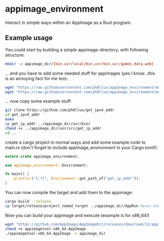 # appimage_environment
Interact in simple ways within an AppImage as a Rust program.

## Example usage

You could start by building a simple appimage-directory, with following structure:
```bash
mkdir -p appimage_dir/{bin,usr/local/bin,usr/bin,usr/games,data,web}
```
... and you have to add some needed stuff for appimages (yes I know...this is an annoying fact for me too):
```bash
wget "https://raw.githubusercontent.com/ph0llux/appimage_environment/main/appimage_needed_stuff/init.desktop" -O appimage_dir/init.desktop
wget "https://raw.githubusercontent.com/ph0llux/appimage_environment/main/appimage_needed_stuff/icon.png" -O appimage_dir/icon.png
```

... now copy some example stuff:
```bash
git clone https://github.com/ph0llux/get_ipv4_addr
cd get_ipv4_addr
make
cp get_ip_addr ../appimage_dir/usr/bin/
chmod +x ../appimage_dir/usr/src/get_ip_addr
cd ..
```

create a cargo project in normal ways and add some example code to main.rs (don't forget to include appimage_environment in your Cargo.toml!):

```rust
extern crate appimage_environment;

use appimage_environment::Environment;

fn main() {
    println!("{:?}", Environment::get_path_of("get_ip_addr"));
}
```

You can now compile the target and add them to the appimage:
```bash
cargo build --release
cp target/release/project_named_target ../appimage_dir/AppRun #your executable must be named "AppRun"
```

Now you can build your appimage and execute (example is for x86_64)!
```bash
wget "https://github.com/AppImage/AppImageKit/releases/download/12/appimagetool-x86_64.AppImage"
chmod +x appimagetool-x86_64.AppImage
./appimagetool-x86_64.AppImage -n appimage_dir
```